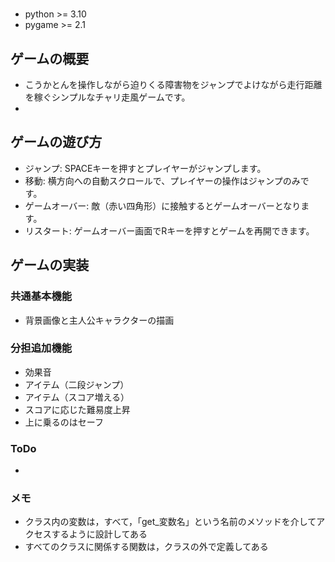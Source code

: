 # 

## 
* python >= 3.10
* pygame >= 2.1

## ゲームの概要
* こうかとんを操作しながら迫りくる障害物をジャンプでよけながら走行距離を稼ぐシンプルなチャリ走風ゲームです。
* 

## ゲームの遊び方
* ジャンプ: SPACEキーを押すとプレイヤーがジャンプします。
* 移動: 横方向への自動スクロールで、プレイヤーの操作はジャンプのみです。
* ゲームオーバー: 敵（赤い四角形）に接触するとゲームオーバーとなります。
* リスタート: ゲームオーバー画面でRキーを押すとゲームを再開できます。
## ゲームの実装
### 共通基本機能
* 背景画像と主人公キャラクターの描画

### 分担追加機能
* 効果音
* アイテム（二段ジャンプ）
* アイテム（スコア増える）
* スコアに応じた難易度上昇
* 上に乗るのはセーフ
### ToDo
- 

### メモ
* クラス内の変数は，すべて，「get_変数名」という名前のメソッドを介してアクセスするように設計してある
* すべてのクラスに関係する関数は，クラスの外で定義してある
